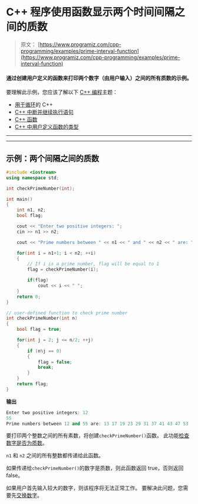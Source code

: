 # C++ 程序使用函数显示两个时间间隔之间的质数

> 原文： [https://www.programiz.com/cpp-programming/examples/prime-interval-function](https://www.programiz.com/cpp-programming/examples/prime-interval-function)

#### 通过创建用户定义的函数来打印两个数字（由用户输入）之间的所有质数的示例。

要理解此示例，您应该了解以下 [C++ 编程](/cpp-programming "C++ tutorial")主题：

*   [用于循环](/cpp-programming/for-loop)的 C++ 
*   [C++ 中断并继续执行语句](/cpp-programming/break-continue)
*   [C++ 函数](/cpp-programming/function)
*   [C++ 中用户定义函数的类型](/cpp-programming/user-defined-function-types)

* * *

* * *

## 示例：两个间隔之间的质数

```cpp
#include <iostream>
using namespace std;

int checkPrimeNumber(int);

int main()
{
    int n1, n2;
    bool flag;

    cout << "Enter two positive integers: ";
    cin >> n1 >> n2;

    cout << "Prime numbers between " << n1 << " and " << n2 << " are: ";

    for(int i = n1+1; i < n2; ++i)
    {
        // If i is a prime number, flag will be equal to 1
        flag = checkPrimeNumber(i);

        if(flag)
            cout << i << " ";
    }
    return 0;
}

// user-defined function to check prime number
int checkPrimeNumber(int n)
{
    bool flag = true;

    for(int j = 2; j <= n/2; ++j)
    {
        if (n%j == 0)
        {
            flag = false;
            break;
        }
    }
    return flag;
} 
```

**输出**

```cpp
Enter two positive integers: 12
55
Prime numbers between 12 and 55 are: 13 17 19 23 29 31 37 41 43 47 53 
```

要打印两个整数之间的所有素数，将创建`checkPrimeNumber()`函数。 此功能[检查数字是否为质数](/cpp-programming/examples/prime-number "Example to check prime number in C++")。

`n1` 和 `n2` 之间的所有整数都传递给此函数。

如果传递给`checkPrimeNumber()`的数字是质数，则此函数返回 true，否则返回 false。

如果用户首先输入较大的数字，则该程序将无法正常工作。 要解决此问题，您需要先[交换数字](/cpp-programming/examples/swapping "C++ program to swap numbers")。